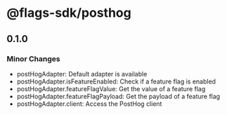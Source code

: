 # @flags-sdk/posthog

## 0.1.0

### Minor Changes

- postHogAdapter: Default adapter is available
- postHogAdapter.isFeatureEnabled: Check if a feature flag is enabled
- postHogAdapter.featureFlagValue: Get the value of a feature flag
- postHogAdapter.featureFlagPayload: Get the payload of a feature flag
- postHogAdapter.client: Access the PostHog client
